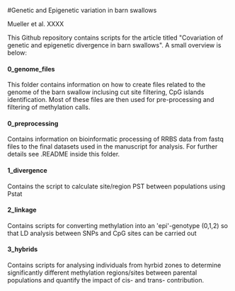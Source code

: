 #Genetic and Epigenetic variation in barn swallows

Mueller et al. XXXX

This Github repository contains scripts for the article titled "Covariation of genetic and epigenetic divergence in barn swallows". A small overview is below:

#### 0_genome_files

This folder contains information on how to create files related to the genome of the barn swallow inclusing cut site filtering, CpG islands identification. Most of these files are then used for pre-processing and filtering of methylation calls.

#### 0_preprocessing

Contains information on bioinformatic processing of RRBS data from fastq files to the final datasets used in the manuscript for analysis. For further details see .README inside this folder.

#### 1_divergence

Contains the script to calculate site/region PST between populations using Pstat

#### 2_linkage

Contains scripts for converting methylation into an 'epi'-genotype (0,1,2) so that LD analysis between SNPs and CpG sites can be carried out

#### 3_hybrids

Contains scripts for analysing individuals from hyrbid zones to determine significantly different methylation regions/sites between parental populations and quantify the impact of cis- and trans- contribution.
